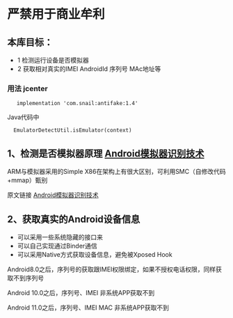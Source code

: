 #     								严禁用于商业牟利

##  本库目标：

* 1 检测运行设备是否模拟器  
* 2 获取相对真实的IMEI AndroidId 序列号 MAc地址等


### 用法 jcenter

       implementation 'com.snail:antifake:1.4'
    
Java代码中

      EmulatorDetectUtil.isEmulator(context)



## 1、检测是否模拟器原理  [ Android模拟器识别技术](http://www.jianshu.com/p/1db610cc8b84) 

ARM与模拟器采用的Simple X86在架构上有很大区别，可利用SMC（自修改代码+mmap）甄别

 原文链接 [ Android模拟器识别技术](http://www.jianshu.com/p/1db610cc8b84) 


## 2、获取真实的Android设备信息 

* 可以采用一些系统隐藏的接口来 
* 可以自己实现通过Binder通信
* 可以采用Native方式获取设备信息，避免被Xposed Hook


Android8.0之后，序列号的获取跟IMEI权限绑定，如果不授权电话权限，同样获取不到序列号

Android 10.0之后，序列号、IMEI 非系统APP获取不到

Android 11.0之后，序列号、IMEI MAC 非系统APP获取不到
